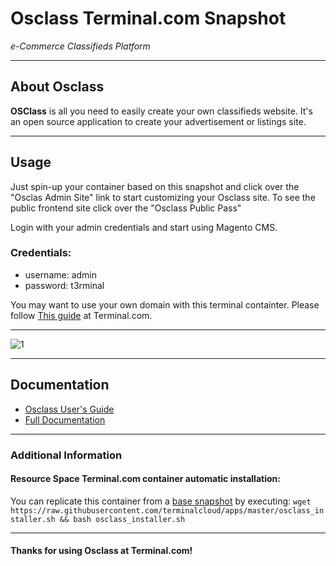 # **Osclass** Terminal.com Snapshot
*e-Commerce Classifieds Platform*

---

## About Osclass
**OSClass** is all you need to easily create your own classifieds website. 
It's an open source application to create your advertisement or listings site.

---

## Usage

Just spin-up your container based on this snapshot and click over the "Osclas Admin Site" link to start customizing your Osclass site.
To see the public frontend site click over the "Osclass Public Pass"

Login with your admin credentials and start using  Magento CMS.

### Credentials:

- username: admin
- password: t3rminal


You may want to use your own domain with this terminal containter. Please follow [This guide](https://www.terminal.com/faq#cname) at Terminal.com.

---

![1](http://blog.osclass.org/wp-content/uploads/2013/04/responsive-theme-osclass.jpg)	

---

## Documentation
- [Osclass User's Guide](http://doc.osclass.org/User_Guide)
- [Full Documentation](http://doc.osclass.org/Main_Page)


---


### Additional Information
#### Resource Space Terminal.com container automatic installation:
You can replicate this container from a [base snapshot](https://www.terminal.com/tiny/FzpHiTXG1K) by executing:
`wget https://raw.githubusercontent.com/terminalcloud/apps/master/osclass_installer.sh && bash osclass_installer.sh`


---

#### Thanks for using Osclass at Terminal.com!